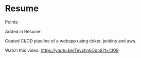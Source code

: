 # Resume







Points: 


Added in Resume:

Ceated CI/CD pipeline of a webapp using doker, jenkins and aws.

Watch this video: https://youtu.be/Tevxhn6Odc8?t=1309
